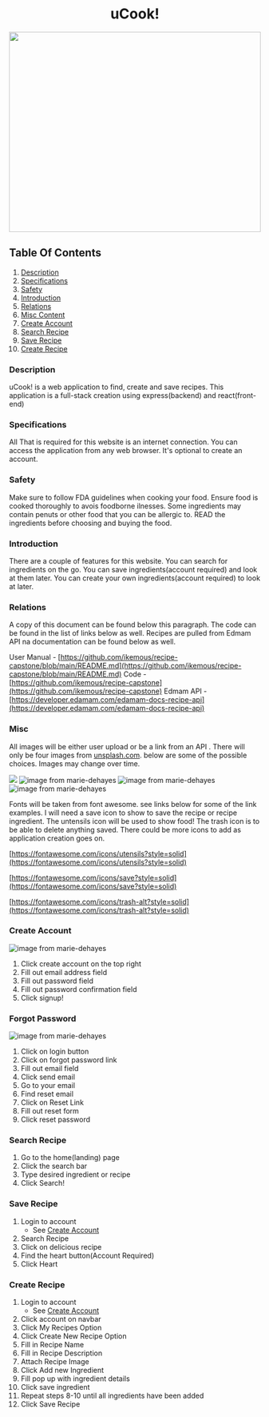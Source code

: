 <h1 style="text-align: center">uCook!</h1>
<img style="height: 400px; width: 100%;" src="./landingPreview.JPG" />

## Table Of Contents
1. [Description](#description)
1. [Specifications](#specifications)
1. [Safety](#safety)
1. [Introduction](#introduction)
1. [Relations](#relations)
1. [Misc Content](#misc)
1. [Create Account](#create-account)
1. [Search Recipe](#search-recipe)
1. [Save Recipe](#save-recipe)
1. [Create Recipe](#create-recipe)

### Description
uCook! is a web application to find, create and save recipes. This application is a full-stack creation using express(backend) and react(front-end)

### Specifications
All That is required for this website is an internet connection. You can access the application from any web browser. It's optional to create an account.

### Safety
Make sure to follow FDA guidelines when cooking your food. Ensure food is cooked thoroughly to avois foodborne ilnesses. Some ingredients may contain penuts or other food that you can be allergic to. READ the ingredients before choosing and buying the food.

### Introduction
There are a couple of features for this website. You can search for ingredients on the go. You can save ingredients(account required) and look at them later. You can create your own ingredients(account required) to look at later.

### Relations
A copy of this document can be found below this paragraph. The code can be found in the list of links below as well. Recipes are pulled from Edmam API na documentation can be found below as well.

User Manual - [https://github.com/ikemous/recipe-capstone/blob/main/README.md](https://github.com/ikemous/recipe-capstone/blob/main/README.md)
Code - [https://github.com/ikemous/recipe-capstone](https://github.com/ikemous/recipe-capstone)
Edmam API - [https://developer.edamam.com/edamam-docs-recipe-api](https://developer.edamam.com/edamam-docs-recipe-api)

### Misc
All images will be either user upload or be a link from an API . There will only be four images from [unsplash.com](unsplash.com). below are some of the possible choices. Images may change over time.

<img src="./client/src/utils/images/query-background.JPG" />

<img src="./marie-dehayes-food.jpg" alt="image from marie-dehayes"/>

<img src="./mindaugas-petrutis-food.jpg" alt="image from marie-dehayes"/>

<img src="./henar-langa-food.jpg" alt="image from marie-dehayes"/>


Fonts will be taken from font awesome. see links below for some of the link examples. I will need a save icon to show to save the recipe or recipe ingredient. The untensils icon will be used to show food! The trash icon is to be able to delete anything saved. There could be more icons to add as application creation goes on.

[https://fontawesome.com/icons/utensils?style=solid](https://fontawesome.com/icons/utensils?style=solid)

[https://fontawesome.com/icons/save?style=solid](https://fontawesome.com/icons/save?style=solid)

[https://fontawesome.com/icons/trash-alt?style=solid](https://fontawesome.com/icons/trash-alt?style=solid)

### Create Account

<img src="./signupPage.jpg" alt="image from marie-dehayes"/>

1. Click create account on the top right
1. Fill out email address field
1. Fill out password field
1. Fill out password confirmation field
1. Click signup!

### Forgot Password

<img src="./forgotPage.jpg" alt="image from marie-dehayes"/>

1. Click on login button
1. Click on forgot password link
1. Fill out email field
1. Click send email
1. Go to your email
1. Find reset email
1. Click on Reset Link
1. Fill out reset form
1. Click reset password


### Search Recipe
1. Go to the home(landing) page
1. Click the search bar
1. Type desired ingredient or recipe
1. Click Search!

### Save Recipe
1. Login to account
    - See [Create Account](#create-account)
1. Search Recipe
1. Click on delicious recipe
1. Find the heart button(Account Required)
1. Click Heart

### Create Recipe
1. Login to account
    - See [Create Account](#create-account)
1. Click account on navbar
1. Click My Recipes Option
1. Click Create New Recipe Option
1. Fill in Recipe Name
1. Fill in Recipe Description
1. Attach Recipe Image
1. Click Add new Ingredient
1. Fill pop up with ingredient details
1. Click save ingredient
1. Repeat steps 8-10 until all ingredients have been added
1. Click Save Recipe
